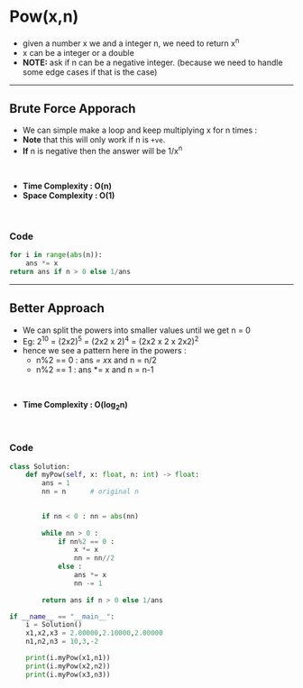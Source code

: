 # Pow(x,n)

- given a number x we and a integer n, we need to return x<sup>n</sup>
- x can be a integer or a double 
- **NOTE:** ask if n can be a negative integer. (because we need to handle some edge cases if that is the case)

---

## Brute Force Apporach 

- We can simple make a loop and keep multiplying x for n times : 
- **Note** that this will only work if n is `+ve`.
- **If** n is negative then the answer will be 1/x<sup>n</sup>

<br>

- **Time Complexity : O(n)**
- **Space Complexity : O(1)**

<br>

### Code 

```python 
for i in range(abs(n)):
    ans *= x
return ans if n > 0 else 1/ans
```

---

## Better Approach 

- We can split the powers into smaller values until we get n = 0
- Eg: 2<sup>10</sup> = (2x2)<sup>5</sup> = (2x2 x 2)<sup>4</sup> = (2x2 x 2 x 2x2)<sup>2</sup>
- hence we see a pattern here in the powers : 
    - n%2 == 0 : ans *= x*x and n = n/2
    - n%2 == 1 : ans *= x and n = n-1

<br>

- **Time Complexity : O(log<sub>2</sub>n)**

<br>

### Code

```python 
class Solution:
    def myPow(self, x: float, n: int) -> float:
        ans = 1
        nn = n      # original n
        

        if nn < 0 : nn = abs(nn)
    
        while nn > 0 : 
            if nn%2 == 0 :
                x *= x
                nn = nn//2
            else : 
                ans *= x
                nn -= 1
        
        return ans if n > 0 else 1/ans

if __name__ == "__main__":
    i = Solution()
    x1,x2,x3 = 2.00000,2.10000,2.00000
    n1,n2,n3 = 10,3,-2

    print(i.myPow(x1,n1))
    print(i.myPow(x2,n2))
    print(i.myPow(x3,n3))
```